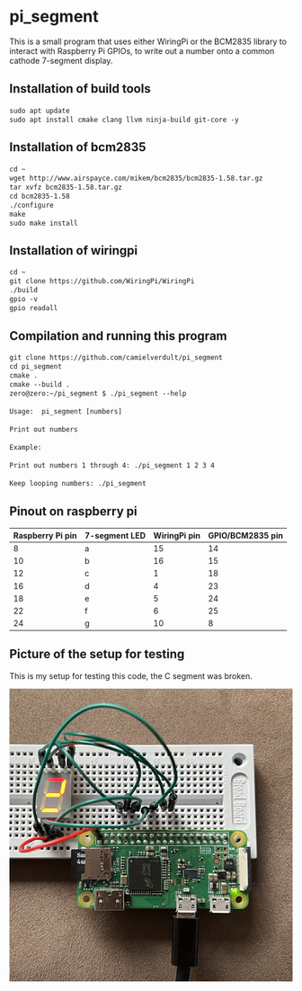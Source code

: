 # pi_segment

This is a small program that uses either WiringPi or the BCM2835 library to interact with Raspberry Pi GPIOs, to write out a number onto a common cathode 7-segment display.

## Installation of build tools
```
sudo apt update
sudo apt install cmake clang llvm ninja-build git-core -y
```

## Installation of bcm2835

```
cd ~
wget http://www.airspayce.com/mikem/bcm2835/bcm2835-1.58.tar.gz
tar xvfz bcm2835-1.58.tar.gz
cd bcm2835-1.58
./configure
make
sudo make install
```

## Installation of wiringpi

```
cd ~
git clone https://github.com/WiringPi/WiringPi
./build
gpio -v
gpio readall
```

## Compilation and running this program

```
git clone https://github.com/camielverdult/pi_segment
cd pi_segment
cmake .
cmake --build .
zero@zero:~/pi_segment $ ./pi_segment --help

Usage:  pi_segment [numbers]

Print out numbers

Example:

Print out numbers 1 through 4: ./pi_segment 1 2 3 4

Keep looping numbers: ./pi_segment
```

## Pinout on raspberry pi

| Raspberry Pi pin | 7-segment LED | WiringPi pin | GPIO/BCM2835 pin |
|------------------|---------------|--------------|------------------|
| 8                | a             | 15           | 14               |
| 10               | b             | 16           | 15               |
| 12               | c             | 1            | 18               |
| 16               | d             | 4            | 23               |
| 18               | e             | 5            | 24               |
| 22               | f             | 6            | 25               |
| 24               | g             | 10           | 8                |

## Picture of the setup for testing

This is my setup for testing this code, the C segment was broken.

![](setup.jpeg)